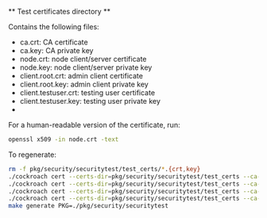 ** Test certificates directory **

Contains the following files:

* ca.crt: CA certificate
* ca.key: CA private key
* node.crt: node client/server certificate
* node.key: node client/server private key
* client.root.crt: admin client certificate
* client.root.key: admin client private key
* client.testuser.crt: testing user certificate
* client.testuser.key: testing user private key
*

For a human-readable version of the certificate, run:
```bash
openssl x509 -in node.crt -text
```

To regenerate:
```bash
rm -f pkg/security/securitytest/test_certs/*.{crt,key}
./cockroach cert --certs-dir=pkg/security/securitytest/test_certs --ca-key=pkg/security/securitytest/test_certs/ca.key create-ca
./cockroach cert --certs-dir=pkg/security/securitytest/test_certs --ca-key=pkg/security/securitytest/test_certs/ca.key create-node 127.0.0.1 ::1 localhost *.local
./cockroach cert --certs-dir=pkg/security/securitytest/test_certs --ca-key=pkg/security/securitytest/test_certs/ca.key create-client root
./cockroach cert --certs-dir=pkg/security/securitytest/test_certs --ca-key=pkg/security/securitytest/test_certs/ca.key create-client testuser
make generate PKG=./pkg/security/securitytest
```
